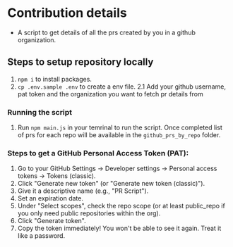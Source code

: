 # Contribution details
- A script to get details of all the prs created by you in a github organization.

## Steps to setup repository locally
1. `npm i` to install packages.
2. `cp .env.sample .env` to create a env file.
    2.1 Add your github username, pat token and the organization you want to fetch pr details from

### Running the script
1. Run `npm main.js` in your temrinal to run the script.
    Once completed list of prs for each repo will be available in the `github_prs_by_repo` folder.

### Steps to get a GitHub Personal Access Token (PAT):
1. Go to your GitHub Settings -> Developer settings -> Personal access tokens -> Tokens (classic).
2. Click "Generate new token" (or "Generate new token (classic)").
3. Give it a descriptive name (e.g., "PR Script").
4. Set an expiration date.
5. Under "Select scopes", check the repo scope (or at least public_repo if you only need public repositories within the org).
6. Click "Generate token".
7. Copy the token immediately! You won't be able to see it again. Treat it like a password.